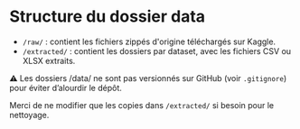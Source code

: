 # Structure du dossier data

- `/raw/` : contient les fichiers zippés d'origine téléchargés sur Kaggle.
- `/extracted/` : contient les dossiers par dataset, avec les fichiers CSV ou XLSX extraits.

⚠️ Les dossiers /data/ ne sont pas versionnés sur GitHub (voir `.gitignore`) pour éviter d’alourdir le dépôt.

Merci de ne modifier que les copies dans `/extracted/` si besoin pour le nettoyage.